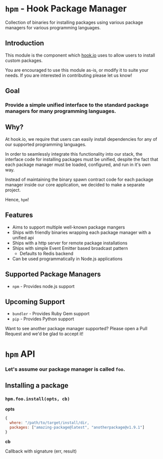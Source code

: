 # `hpm` - **H**ook **P**ackage **M**anager

Collection of binaries for installing packages using various package managers for various programming languages.

## Introduction

This module is the component which [hook.io](http://hook.io) uses to allow users to install custom packages.

You are encouraged to use this module as-is, or modify it to suite your needs. If you are interested in contributing please let us know!

## Goal

### Provide a simple unified interface to the standard package managers for many programming languages.

## Why?

At hook.io, we require that users can easily install dependencies for any of our supported programming languages.

In order to seamlessly integrate this functionality into our stack, the interface code for installing packages must be unified, despite the fact that each package manager must be loaded, configured, and run in it's own way.

Instead of maintaining the binary spawn contract code for each package manager inside our core application, we decided to make a separate project.

Hence, `hpm`!

## Features

 - Aims to support multiple well-known package mangers
 - Ships with friendly binaries wrapping each package manager with a unified api
 - Ships with a http server for remote package installations
 - Ships with simple Event Emitter based broadcast pattern
   - Defaults to Redis backend
 - Can be used programmatically in Node.js applications

## Supported Package Managers

 - `npm` - Provides node.js support
 
## Upcoming Support

 - `bundler` - Provides Ruby Gem support
 - `pip` - Provides Python support
 
Want to see another package manager supported? Please open a Pull Request and we'd be glad to accept it!

# `hpm` API

### Let's assume our package manager is called `foo`.

## Installing a package

### `hpm.foo.install(opts, cb)`

**opts**

```js
{
  where: "/path/to/target/install/dir,
  packages: ["amazing-package@latest", "anotherpackage@v1.9.1"]
}
```

**cb**

Callback with signature (err, result)
